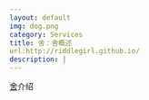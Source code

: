 ```yaml
---
layout: default
img: dog.png
category: Services
title: 舍：舍概述
url:http://riddlegirl.github.io/
description: |
---
```

   [舍](http://riddlegirl.github.io/)介绍